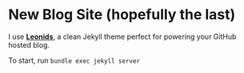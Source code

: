 # New Blog Site (hopefully the last)

I use **[Leonids](http://renyuanz.github.io/leonids)**, a clean Jekyll theme perfect for powering your GitHub hosted blog.

To start, run `bundle exec jekyll server`